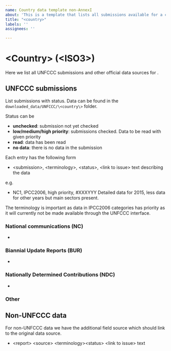 ```yaml
---
name: Country data template non-AnnexI
about: 'This is a template that lists all submissions available for a country '
title: "<country>"
labels: ''
assignees: ''

---
```


# \<Country\> (\<ISO3\>)
Here we list all UNFCCC submissions and other official data sources for <Country>.

## UNFCCC submissions
List submissions with status. Data can be found in the `downloaded_data/UNFCCC/\<country\>` folder.

Status can be
* **unchecked**: submission not yet checked
* **low/medium/high priority**: submissions checked. Data to be read with given priority
* **read**:  data has been read
* **no data**: there is no data in the submission

Each entry has the following form

* \<submission\>, \<terminology\>, \<status\>, \<link to issue\>
text describing the data

e.g.
* NC1, IPCC2006, high priority, #XXXYYY
Detailed data for 2015, less data for other years but main sectors present.

The terminology is important as data in IPCC2006 categories has priority as it will currently not be made available through the UNFCCC interface.

### National communications (NC)
* 

### Biannial Update Reports (BUR)
*
 
### Nationally Determined Contributions (NDC)
*

### Other

## Non-UNFCCC data
For non-UNFCCC data we have the additional field source which should link to the original data source.

* \<report\> \<source\> \<terminology\>\<status\> \<link to issue\>
text
